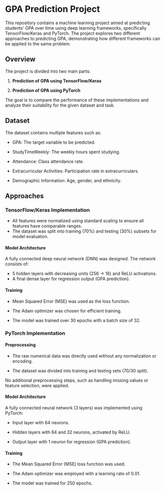 # GPA Prediction Project

This repository contains a machine learning project aimed at predicting students' GPA over time using deep learning frameworks, specifically TensorFlow/Keras and PyTorch. The project explores two different approaches to predicting GPA, demonstrating how different frameworks can be applied to the same problem.

## Overview

The project is divided into two main parts:

1. **Prediction of GPA using TensorFlow/Keras**

2. **Prediction of GPA using PyTorch**

The goal is to compare the performance of these implementations and analyze their suitability for the given dataset and task.

## Dataset

The dataset contains multiple features such as:

* GPA: The target variable to be predicted.

* StudyTimeWeekly: The weekly hours spent studying.

* Attendance: Class attendance rate.

* Extracurricular Activities: Participation rate in extracurriculars.

* Demographic Information: Age, gender, and ethnicity.


## Approaches

### TensorFlow/Keras Implementation
*  All features were normalized using standard scaling to ensure all features have comparable ranges.
*  The dataset was split into training (70%) and testing (30%) subsets for model evaluation.
#### Model Architecture
A fully connected deep neural network (DNN) was designed.
The network consists of:

* 5 hidden layers with decreasing units (256 → 16) and ReLU activations.
* A final dense layer for regression output (GPA prediction).
#### Training
* Mean Squared Error (MSE) was used as the loss function.

* The Adam optimizer was chosen for efficient training.

* The model was trained over 30 epochs with a batch size of 32.
  
### PyTorch Implementation
#### Preprocessing
* The raw numerical data was directly used without any normalization or encoding.

* The dataset was divided into training and testing sets (70/30 split).

No additional preprocessing steps, such as handling missing values or feature selection, were applied.

#### Model Architecture

A fully connected neural network (3 layers) was implemented using PyTorch:

* Input layer with 64 neurons.

* Hidden layers with 64 and 32 neurons, activated by ReLU.

* Output layer with 1 neuron for regression (GPA prediction).

#### Training

* The Mean Squared Error (MSE) loss function was used.

* The Adam optimizer was employed with a learning rate of 0.01.

* The model was trained for 250 epochs.



